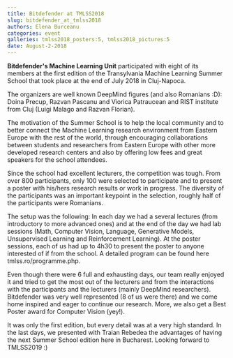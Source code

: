 ```yaml
---
title: Bitdefender at TMLSS2018
slug: bitdefender_at_tmlss2018
authors: Elena Burceanu
categories: event
galleries: tmlss2018_posters:5, tmlss2018_pictures:5
date: August-2-2018
---
```



**Bitdefender's Machine Learning Unit** participated with eight of its members
at the first edition of the Transylvania Machine Learning Summer School that
took place at the end of July 2018 in Cluj-Napoca.

The organizers are well known DeepMind figures (and also Romanians :D): Doina
Precup, Razvan Pascanu and Viorica Patraucean and RIST institute from Cluj
(Luigi Malago and Razvan Florian).

The motivation of the Summer School is to help the local community and to
better connect the Machine Learning research environment from Eastern Europe
with the rest of the world, through encouraging collaborations between students
and researchers from Eastern Europe with other more developed research centers
and also by offering low fees and great speakers for the school attendees.

Since the school had excellent lecturers, the competition was tough. From over
800 participants, only 100 were selected to participate and to present a poster
with his/hers research results or work in progress. The diversity of the
participants was an important keypoint in the selection, roughly half of the
participants were Romanians.

The setup was the following: In each day we had a several lectures (from
introductory to more advanced ones) and at the end of the day we had lab
sessions (Math, Computer Vision, Language, Generative Models, Unsupervised
Learning and Reinforcement Learning). At the poster sessions, each of us had up
to 4h30 to present the poster to anyone interested of if from the school. A
detailed program can be found here tmlss.ro/programme.php.

Even though there were 6 full and exhausting days, our team really enjoyed it
and tried to get the most out of the lecturers and from the interactions with
the participants and the lecturers (mainly DeepMind researchers). Bitdefender
was very well represented (8 of us were there) and we come home inspired and
eager to continue our research. More, we also get a Best Poster award for
Computer Vision (yey!).

It was only the first edition, but every detail was at a very high standard. In
the last days, we presented with Traian Rebedea the advantages of having the
next Summer School edition here in Bucharest. Looking forward to TMLSS2019 :)
